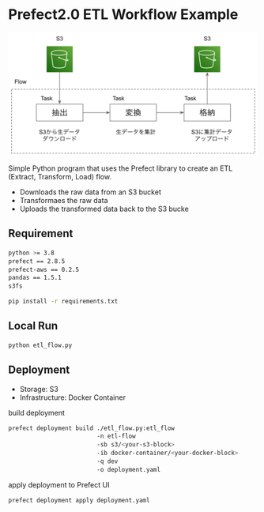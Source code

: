# Prefect2.0 ETL Workflow Example

[comment]: <> (![etl]&#40;./img/etl.png&#41;)

<p align="center">
  <img src="img/etl.png" alt="altテキスト" width="620px">
</p>

Simple Python program that uses the Prefect library to create an ETL (Extract, Transform, Load) flow.   
- Downloads the raw data from an S3 bucket 
- Transformaes the raw data
- Uploads the transformed data back to the S3 bucke


## Requirement
```bash
python >= 3.8
prefect == 2.8.5
prefect-aws == 0.2.5
pandas == 1.5.1
s3fs
```

```bash
pip install -r requirements.txt
```

## Local Run
```python
python etl_flow.py
```

## Deployment
- Storage: S3
- Infrastructure: Docker Container

build deployment
```bash
prefect deployment build ./etl_flow.py:etl_flow
                         -n etl-flow
                         -sb s3/<your-s3-block>
                         -ib docker-container/<your-docker-block>
                         -q dev
                         -o deployment.yaml
```

apply deployment to Prefect UI
```bash
prefect deployment apply deployment.yaml
```
